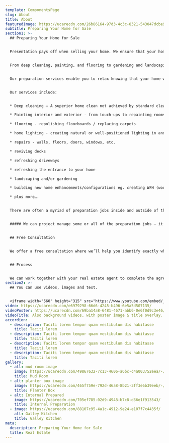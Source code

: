 ```yaml
---
template: ComponentsPage
slug: About
title: About
featuredImage: https://ucarecdn.com/26b86164-97d3-4c3c-8321-543047dcbe9d/-/preview/-/enhance/63/
subtitle: Preparing Your Home for Sale
section1: >-
  ## Preparing Your Home for Sale


  Presentation pays off when selling your home. We ensure that your home is looking at its absolute best inside and out to maximise your sale return.


  From deep cleaning, painting, and flooring to gardening and landscaping; from lighting and general repairs to building new enhancements or configurations, etc. These jobs can be both very time-consuming and stressful but often necessary when selling your home.


  Our preparation services enable you to relax knowing that your home will be presented at its best and ready to attract the greatest number of potential buyers when you put your home on the market.


  Our services include:


  * Deep cleaning – A superior home clean not achieved by standard cleaners making your home fresh and ready for sale. Includes sugar soaping walls, cleaning tile grout, shower scum, stain removal, etc.

  * Painting interior and exterior - from touch-ups to repainting rooms or whole house.

  * flooring - repolishing floorboards / replacing carpets

  * home lighting - creating natural or well-positioned lighting in and around the home

  * repairs - walls, floors, doors, windows, etc.

  * reviving decks

  * refreshing driveways

  * refreshing the entrance to your home

  * landscaping and/or gardening

  * building new home enhancements/configurations eg. creating WFH (working from home) spaces, room conversions, etc.

  * plus more….


  There are often a myriad of preparation jobs inside and outside of the home that need to be professionally completed within a short time frame to generate buyer interest in your home and increase the value of your home.


  ##### We can project manage some or all of the preparation jobs – it’s up to you.


  ## Free Consultation


  We offer a free consultation where we’ll help you identify exactly what preparation jobs will add value to your property and maximise the sale price.


  ## Process


  We can work together with your real estate agent to complete the agreed preparation jobs before the first open for inspection. Alternatively, we can work directly with you.
section2: >-
  ## You can use videos, images and text.


  <iframe width="560" height="315" src="https://www.youtube.com/embed/_m2CHvfVK5I" frameborder="0" allow="accelerometer; autoplay; clipboard-write; encrypted-media; gyroscope; picture-in-picture" allowfullscreen></iframe>
video: https://ucarecdn.com/e6979298-66d6-4245-b496-6e5a5d507135/
videoPoster: https://ucarecdn.com/69ba14a8-6481-4671-abb6-0e6f0d9c3e46/
videoTitle: Also background videos, with poster image & title overlay.
accordion:
  - description: Taciti lorem tempor quam vestibulum dis habitasse
    title: Taciti lorem
  - description: Taciti lorem tempor quam vestibulum dis habitasse
    title: Taciti lorem
  - description: Taciti lorem tempor quam vestibulum dis habitasse
    title: Taciti lorem
  - description: Taciti lorem tempor quam vestibulum dis habitasse
    title: Taciti lorem
gallery:
  - alt: mud room image
    image: https://ucarecdn.com/49867632-7c13-4606-a6bc-c4a003752eea/-/preview/-/enhance/50/
    title: Mud Room
  - alt: planter box image
    image: https://ucarecdn.com/465f759e-792d-46a8-8b21-3ff3e6b39eeb/-/preview/-/enhance/50/
    title: Planter Box
  - alt: Internal Prepared
    image: https://ucarecdn.com/705ef785-02d9-4948-b7c8-d36e1f913543/
    title: Internal Preparation
  - image: https://ucarecdn.com/88107c95-4a1c-4912-9e24-e107f7c4435f/
    alt: Galley Kitchen
    title: Galley Kitchen
meta:
  description: Preparing Your Home for Sale
  title: Real Estate
---
```

